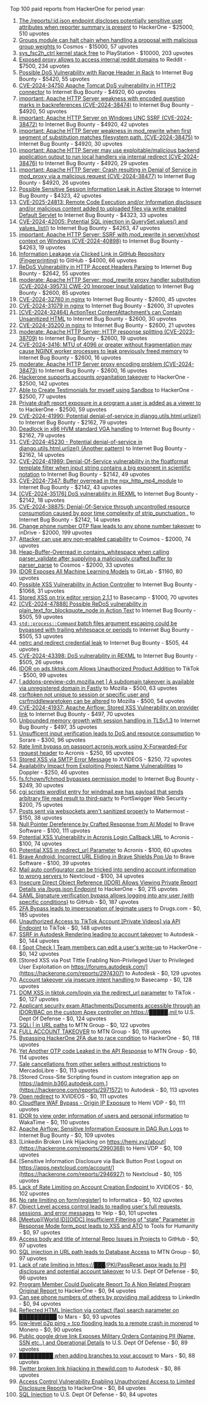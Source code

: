 Top 100 paid reports from HackerOne for period year:

1. [The /reports/:id.json endpoint discloses potentially sensitive user attributes when reporter summary is present](https://hackerone.com/reports/3000510) to HackerOne - $25000, 510 upvotes
2. [Groups module can halt chain when handling a proposal with malicious group weights ](https://hackerone.com/reports/3018307) to Cosmos - $15000, 57 upvotes
3. [sys_fsc2h_ctrl kernel stack free](https://hackerone.com/reports/2900606) to PlayStation - $10000, 203 upvotes
4. [Exposed proxy allows to access internal reddit domains](https://hackerone.com/reports/2967634) to Reddit - $7500, 234 upvotes
5. [Possible DoS Vulnerability with Range Header in Rack](https://hackerone.com/reports/2520679) to Internet Bug Bounty - $5420, 55 upvotes
6. [CVE-2024-34750 Apache Tomcat DoS vulnerability in HTTP/2 connector](https://hackerone.com/reports/2586226) to Internet Bug Bounty - $4920, 60 upvotes
7. [important: Apache HTTP Server weakness with encoded question marks in backreferences (CVE-2024-38474)](https://hackerone.com/reports/2585381) to Internet Bug Bounty - $4920, 50 upvotes
8. [important: Apache HTTP Server on WIndows UNC SSRF (CVE-2024-38472)](https://hackerone.com/reports/2585385) to Internet Bug Bounty - $4920, 42 upvotes
9. [important: Apache HTTP Server weakness in mod_rewrite when first segment of substitution matches filesystem path. (CVE-2024-38475)](https://hackerone.com/reports/2585378) to Internet Bug Bounty - $4920, 30 upvotes
10. [important: Apache HTTP Server may use exploitable/malicious backend application output to run local handlers via internal redirect (CVE-2024-38476)](https://hackerone.com/reports/2585376) to Internet Bug Bounty - $4920, 29 upvotes
11. [important: Apache HTTP Server: Crash resulting in Denial of Service in mod_proxy via a malicious request (CVE-2024-38477)](https://hackerone.com/reports/2585375) to Internet Bug Bounty - $4920, 26 upvotes
12. [Possible Sensitive Session Information Leak in Active Storage](https://hackerone.com/reports/3082917) to Internet Bug Bounty - $4323, 42 upvotes
13. [CVE-2025-24813: Remote Code Execution and/or Information disclosure and/or malicious content added to uploaded files via write enabled Default Servlet](https://hackerone.com/reports/3031518) to Internet Bug Bounty - $4323, 33 upvotes
14. [CVE-2024-42005: Potential SQL injection in QuerySet.values() and values_list()](https://hackerone.com/reports/2646493) to Internet Bug Bounty - $4263, 47 upvotes
15. [important: Apache HTTP Server: SSRF with mod_rewrite in server/vhost context on Windows (CVE-2024-40898)](https://hackerone.com/reports/2612028) to Internet Bug Bounty - $4263, 19 upvotes
16. [Information Leakage via Clicked Link in GitHub Repository (Fingerprinting)](https://hackerone.com/reports/2505761) to GitHub - $4000, 66 upvotes
17. [ReDoS Vulnerability in HTTP Accept Headers Parsing](https://hackerone.com/reports/2584376) to Internet Bug Bounty - $2642, 55 upvotes
18. [moderate: Apache HTTP Server: mod_rewrite proxy handler substitution (CVE-2024-39573) CWE-20 Improper Input Validation](https://hackerone.com/reports/2585374) to Internet Bug Bounty - $2600, 85 upvotes
19. [CVE-2024-32760 in nginx](https://hackerone.com/reports/2526046) to Internet Bug Bounty - $2600, 45 upvotes
20. [CVE-2024-31079 in nginx](https://hackerone.com/reports/2526051) to Internet Bug Bounty - $2600, 31 upvotes
21. [[CVE-2024-32464] ActionText ContentAttachment’s can Contain Unsanitized HTML](https://hackerone.com/reports/2542806) to Internet Bug Bounty - $2600, 30 upvotes
22. [CVE-2024-35200 in nginx](https://hackerone.com/reports/2526041) to Internet Bug Bounty - $2600, 21 upvotes
23. [moderate: Apache HTTP Server: HTTP response splitting (CVE-2023-38709)](https://hackerone.com/reports/2585373) to Internet Bug Bounty - $2600, 19 upvotes
24. [CVE-2024-3416: MTU of 4096 or greater without fragmentation may cause NGINX worker processes to leak previously freed memory](https://hackerone.com/reports/2599391) to Internet Bug Bounty - $2600, 16 upvotes
25. [moderate: Apache HTTP Server proxy encoding problem (CVE-2024-38473)](https://hackerone.com/reports/2585384) to Internet Bug Bounty - $2600, 16 upvotes
26. [Hackerone supports accounts organitation takeover](https://hackerone.com/reports/2798380) to HackerOne - $2500, 142 upvotes
27. [Able to Create  Testimonials for myself using Sandbox](https://hackerone.com/reports/2490953) to HackerOne - $2500, 77 upvotes
28. [Private draft report exposure in a program a user is added as a viewer to](https://hackerone.com/reports/2552205) to HackerOne - $2500, 59 upvotes
29. [CVE-2024-41990: Potential denial-of-service in django.utils.html.urlize()](https://hackerone.com/reports/2795558) to Internet Bug Bounty - $2162, 79 upvotes
30. [Deadlock in x86 HVM standard VGA handling](https://hackerone.com/reports/2921724) to Internet Bug Bounty - $2162, 79 upvotes
31. [CVE-2024-45230 - Potential denial-of-service in django.utils.html.urlize() (Another pattern)](https://hackerone.com/reports/2881639) to Internet Bug Bounty - $2162, 14 upvotes
32. [CVE-2024-41989: Denial-Of-Service vulnerability in the floatformat template filter when input string contains a big exponent in scientific notation](https://hackerone.com/reports/2644244) to Internet Bug Bounty - $2142, 49 upvotes
33. [CVE-2024-7347: Buffer overread in the ngx_http_mp4_module](https://hackerone.com/reports/2658447) to Internet Bug Bounty - $2142, 43 upvotes
34. [[CVE-2024-35176] DoS vulnerability in REXML](https://hackerone.com/reports/2645836) to Internet Bug Bounty - $2142, 18 upvotes
35. [CVE-2024-38875: Denial-Of-Service through uncontrolled resource consumption caused by poor time complexity of strip_punctuation .](https://hackerone.com/reports/2591681) to Internet Bug Bounty - $2142, 14 upvotes
36. [Change phone number OTP flaw leads to any phone number takeover](https://hackerone.com/reports/2588329) to inDrive - $2000, 199 upvotes
37. [Attacker can use any non-enabled capability](https://hackerone.com/reports/2930811) to Cosmos - $2000, 74 upvotes
38. [Heap-Buffer-Overread in contains_whitespace when calling parser_validate after supplying a maliciously crafted buffer to parser_parse](https://hackerone.com/reports/2806356) to Cosmos - $2000, 33 upvotes
39. [IDOR Exposes All Machine Learning Models](https://hackerone.com/reports/2528293) to GitLab - $1160, 80 upvotes
40. [Possible XSS Vulnerability in Action Controller](https://hackerone.com/reports/2520694) to Internet Bug Bounty - $1068, 31 upvotes
41. [Stored XSS on trix editor version 2.1.1](https://hackerone.com/reports/2521419) to Basecamp - $1000, 70 upvotes
42. [[CVE-2024-47888] Possible ReDoS vulnerability in plain_text_for_blockquote_node in Action Text](https://hackerone.com/reports/2792776) to Internet Bug Bounty - $505, 59 upvotes
43. [`std::process::Command` batch files argument escaping could be bypassed with trailing whitespace or periods](https://hackerone.com/reports/2721478) to Internet Bug Bounty - $505, 53 upvotes
44. [netrc and redirect credential leak](https://hackerone.com/reports/2894283) to Internet Bug Bounty - $505, 44 upvotes
45. [CVE-2024-43398: DoS vulnerability in REXML](https://hackerone.com/reports/3002543) to Internet Bug Bounty - $505, 26 upvotes
46. [IDOR on ads.tiktok.com Allows Unauthorized Product Addition](https://hackerone.com/reports/2848610) to TikTok - $500, 99 upvotes
47. [[ addons-preview-cdn.mozilla.net ] A subdomain takeover is available via unregistered domain in Fastly](https://hackerone.com/reports/2706358) to Mozilla - $500, 63 upvotes
48. [csrftoken not unique to session or specific user and csrfmiddlewaretoken  can be altered](https://hackerone.com/reports/2513333) to Mozilla - $500, 54 upvotes
49. [CVE-2024-41937: Apache Airflow: Stored XSS Vulnerability on provider link](https://hackerone.com/reports/2677187) to Internet Bug Bounty - $497, 70 upvotes
50. [Unbounded memory growth with session handling in TLSv1.3](https://hackerone.com/reports/2622671) to Internet Bug Bounty - $497, 35 upvotes
51. [Unsufficent input verification leads to DoS and resource consumption](https://hackerone.com/reports/2818147) to Sorare - $300, 96 upvotes
52. [Rate limit bypass on passport.acronis.work using X-Forwarded-For request header](https://hackerone.com/reports/2627062) to Acronis - $250, 95 upvotes
53. [Stored XSS via SMTP Error Message](https://hackerone.com/reports/2956266) to XVIDEOS - $250, 72 upvotes
54. [Availability Impact from Exploiting Project Name Vulnerabilities](https://hackerone.com/reports/2801036) to Doppler - $250, 46 upvotes
55. [fs.fchown/fchmod bypasses permission model](https://hackerone.com/reports/2590608) to Internet Bug Bounty - $249, 30 upvotes
56. [cgi scripts wordlist entry for windmail.exe has payload that sends arbitrary file read result to third-party](https://hackerone.com/reports/2733994) to PortSwigger Web Security - $200, 75 upvotes
57. [Posts sent via websockets aren't sanitized properly](https://hackerone.com/reports/2541027) to Mattermost - $150, 38 upvotes
58. [Null Pointer Dereference by Crafted Response from AI Model](https://hackerone.com/reports/2958097) to Brave Software - $100, 111 upvotes
59. [ Potential XSS Vulnerability in Acronis Login Callback URL](https://hackerone.com/reports/2611305) to Acronis - $100, 74 upvotes
60. [Potential XSS in redirect_url Parameter](https://hackerone.com/reports/2653342) to Acronis - $100, 60 upvotes
61. [Brave Android: Incorrect URL Eliding in Brave Shields Pop Up](https://hackerone.com/reports/2501378) to Brave Software - $100, 39 upvotes
62. [Mail auto configurator can be tricked into sending account information to wrong servers ](https://hackerone.com/reports/2508422) to Nextcloud - $100, 34 upvotes
63. [Insecure Direct Object Reference (IDOR) Allows Viewing Private Report Details via /bugs.json Endpoint](https://hackerone.com/reports/2487889) to HackerOne - $0, 215 upvotes
64. [SAML Signature verification bypass allows logging into any user (with specific conditions)](https://hackerone.com/reports/2579939) to GitHub - $0, 187 upvotes
65. [2FA Bypass leads to  impersonation of legimate users](https://hackerone.com/reports/2885636) to Drugs.com - $0, 185 upvotes
66. [Unauthorized Access to TikTok Account [Private Videos] via API Endpoint](https://hackerone.com/reports/2868084) to TikTok - $0, 148 upvotes
67. [SSRF in Autodesk Rendering leading to account takeover](https://hackerone.com/reports/3024673) to Autodesk - $0, 144 upvotes
68. [[ Spot Check ] Team members can edit a user's write-up](https://hackerone.com/reports/2530242) to HackerOne - $0, 142 upvotes
69. [Stored XSS via Post Tittle Enabling Non-Privileged User to Privileged User Exploitation on https://forums.autodesk.com/](https://hackerone.com/reports/2974307) to Autodesk - $0, 129 upvotes
70. [Account takeover via insecure intent handling  ](https://hackerone.com/reports/2516732) to Basecamp - $0, 128 upvotes
71. [DOM XSS in tiktok.com/login via the redirect_url parameter](https://hackerone.com/reports/2583874) to TikTok - $0, 127 upvotes
72. [Applicant security exam Attachments/Documents accessible through an IDOR/BAC on the custom Apex controller on https://█████.mil ](https://hackerone.com/reports/2950536) to U.S. Dept Of Defense - $0, 124 upvotes
73. [SQLi | in URL paths](https://hackerone.com/reports/2958619) to MTN Group - $0, 122 upvotes
74. [FULL ACCOUNT TAKEOVER](https://hackerone.com/reports/2542372) to MTN Group - $0, 118 upvotes
75. [Bypassing HackerOne 2FA due to race condition](https://hackerone.com/reports/2598548) to HackerOne - $0, 118 upvotes
76. [Yet Another OTP code Leaked in the API Response](https://hackerone.com/reports/2635315) to MTN Group - $0, 114 upvotes
77. [Sale cancellations from other sellers without restrictions](https://hackerone.com/reports/2495989) to MercadoLibre - $0, 113 upvotes
78. [Stored Cross-Site Scripting found in custom integration app on https://admin.b360.autodesk.com.](https://hackerone.com/reports/2971572) to Autodesk - $0, 113 upvotes
79. [Open redirect](https://hackerone.com/reports/2957962) to XVIDEOS - $0, 111 upvotes
80. [Cloudflare WAF Bypass - Origin IP Exposure](https://hackerone.com/reports/2991326) to Hemi VDP - $0, 111 upvotes
81. [IDOR to view order information of users and personal information](https://hackerone.com/reports/2524562) to WakaTime - $0, 110 upvotes
82. [Apache Airflow: Sensitive Information Exposure in DAG Run Logs](https://hackerone.com/reports/2828271) to Internet Bug Bounty - $0, 109 upvotes
83. [Linkedin Broken Link Hijacking on https://hemi.xyz/about](https://hackerone.com/reports/2990368) to Hemi VDP - $0, 109 upvotes
84. [Sensitive Information Disclosure via Back Button Post Logout on https://apps.nextcloud.com/account/](https://hackerone.com/reports/2946927) to Nextcloud - $0, 105 upvotes
85. [Lack of Rate Limiting on Account Creation Endpoint  ](https://hackerone.com/reports/2915502) to XVIDEOS - $0, 102 upvotes
86. [No rate limiting on form[register]](https://hackerone.com/reports/2583500) to Informatica - $0, 102 upvotes
87. [Object Level access control leads to reading user's full requests, sessions, and error messages](https://hackerone.com/reports/2891449) to Yelp - $0, 101 upvotes
88. [[Meetup][World ID][OIDC] Insufficient Filtering of "state" Parameter in Response Mode form_post leads to XSS and ATO](https://hackerone.com/reports/2515808) to Tools for Humanity - $0, 97 upvotes
89. [Access body and title of Internal Repo Issues in Projects](https://hackerone.com/reports/2501036) to GitHub - $0, 97 upvotes
90. [SQL injection in URL path leads to Database Access](https://hackerone.com/reports/2633959) to MTN Group - $0, 97 upvotes
91. [Lack of rate limiting in https://███/PKI/PassReset.aspx leads to PII disclosure and potential account takeover](https://hackerone.com/reports/2748003) to U.S. Dept Of Defense - $0, 96 upvotes
92. [Program Member Could Duplicate Report To A Non Related Program Original Report ](https://hackerone.com/reports/2513082) to HackerOne - $0, 94 upvotes
93. [Can see phone numbers of others by providing mail address](https://hackerone.com/reports/2534458) to LinkedIn - $0, 94 upvotes
94. [Reflected HTML Injection via contact (faq) search parameter on ██████████](https://hackerone.com/reports/2587101) to Mars - $0, 93 upvotes
95. [low-level p2p ping + tcp flooding leads to a remote crash in monerod](https://hackerone.com/reports/2858802) to Monero - $0, 90 upvotes
96. [Public google drive link Exposes Military Orders Containing PII (Name, SSN etc..) and Operational Details](https://hackerone.com/reports/2926447) to U.S. Dept Of Defense - $0, 89 upvotes
97. [█████████ when adding branches to your account](https://hackerone.com/reports/2756402) to Mars - $0, 88 upvotes
98. [Twitter broken link hijacking in thewild.com](https://hackerone.com/reports/3035275) to Autodesk - $0, 86 upvotes
99. [Access Control Vulnerability Enabling Unauthorized Access to Limited Disclosure Reports](https://hackerone.com/reports/2516250) to HackerOne - $0, 84 upvotes
100. [SQL Injection](https://hackerone.com/reports/2737595) to U.S. Dept Of Defense - $0, 84 upvotes
